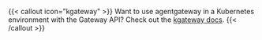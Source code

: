 {{< callout icon="kgateway" >}}
Want to use agentgateway in a Kubernetes environment with the Gateway API? Check out the [kgateway docs](https://kgateway.dev/docs/agentgateway/). 
{{< /callout >}}